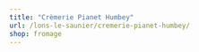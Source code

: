 ```yaml
---
title: "Crèmerie Pianet Humbey"
url: /lons-le-saunier/cremerie-pianet-humbey/
shop: fromage
---
```

